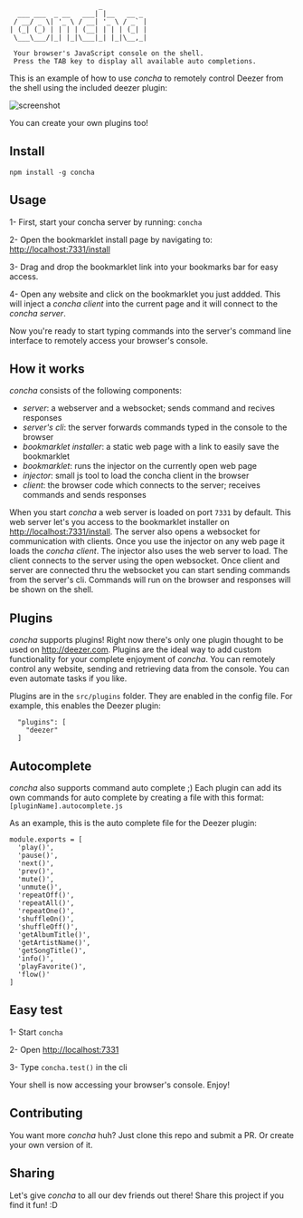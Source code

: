 ```
                      _
  ___ ___  _ __   ___| |__   __ _
 / __/ _ \| '_ \ / __| '_ \ / _` |
| (_| (_) | | | | (__| | | | (_| |
 \___\___/|_| |_|\___|_| |_|\__,_|

 Your browser's JavaScript console on the shell.
 Press the TAB key to display all available auto completions.
```
This is an example of how to use *concha* to remotely control Deezer from the shell using the included deezer plugin:

![screenshot](https://cldup.com/47gP0ayXnt.gif)

You can create your own plugins too!

## Install
`npm install -g concha`

## Usage
1- First, start your concha server by running:
`concha`

2- Open the bookmarklet install page by navigating to:
[http://localhost:7331/install](http://localhost:7331/install)

3- Drag and drop the bookmarklet link into your bookmarks bar for easy access.

4- Open any website and click on the bookmarklet you just addded.
This will inject a *concha client* into the current page and it will connect to the *concha server*.

Now you're ready to start typing commands into the server's command line interface to remotely access your browser's console.

## How it works
*concha* consists of the following components:
- *server*: a webserver and a websocket; sends command and recives responses
- *server's cli*: the server forwards commands typed in the console to the browser
- *bookmarklet installer*: a static web page with a link to easily save the bookmarklet
- *bookmarklet*: runs the injector on the currently open web page
- *injector*: small js tool to load the concha client in the browser
- *client*: the browser code which connects to the server; receives commands and sends responses

When you start *concha* a web server is loaded on port `7331` by default.
This web server let's you access to the bookmarklet installer on [http://localhost:7331/install](http://localhost:7331/install).
The server also opens a websocket for communication with clients.
Once you use the injector on any web page it loads the *concha client*.
The injector also uses the web server to load.
The client connects to the server using the open websocket.
Once client and server are connected thru the websocket you can start sending commands from the server's cli.
Commands will run on the browser and responses will be shown on the shell.

## Plugins

*concha* supports plugins!
Right now there's only one plugin thought to be used on http://deezer.com.
Plugins are the ideal way to add custom functionality for your complete enjoyment of *concha*.
You can remotely control any website, sending and retrieving data from the console.
You can even automate tasks if you like.

Plugins are in the `src/plugins` folder.
They are enabled in the config file.
For example, this enables the Deezer plugin:
```
  "plugins": [
    "deezer"
  ]
```

## Autocomplete

*concha* also supports command auto complete ;)
Each plugin can add its own commands for auto complete by creating a file with this format:
`[pluginName].autocomplete.js`

As an example, this is the auto complete file for the Deezer plugin:
```
module.exports = [
  'play()',
  'pause()',
  'next()',
  'prev()',
  'mute()',
  'unmute()',
  'repeatOff()',
  'repeatAll()',
  'repeatOne()',
  'shuffleOn()',
  'shuffleOff()',
  'getAlbumTitle()',
  'getArtistName()',
  'getSongTitle()',
  'info()',
  'playFavorite()',
  'flow()'
]
```

## Easy test

1- Start `concha`

2- Open [http://localhost:7331](http://localhost:7331)

3- Type `concha.test()` in the cli

Your shell is now accessing your browser's console.
Enjoy!

## Contributing
You want more *concha* huh?
Just clone this repo and submit a PR.
Or create your own version of it.

## Sharing
Let's give *concha* to all our dev friends out there!
Share this project if you find it fun!
:D
